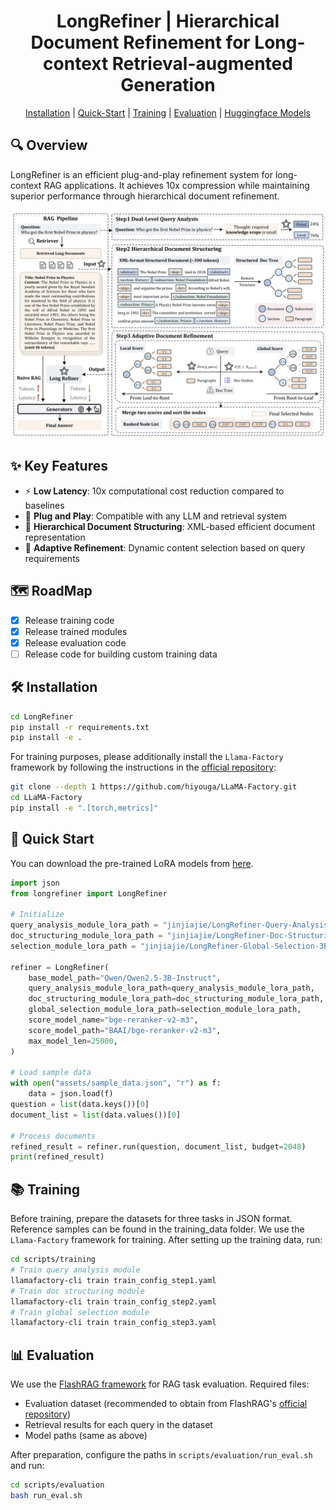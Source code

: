 # <div align="center">LongRefiner | Hierarchical Document Refinement for Long-context Retrieval-augmented Generation</div>

<div align="center">
<p>
<a href="#️-installation">Installation</a> |
<a href="#-quick-start">Quick-Start</a> |
<a href="#-training">Training</a> |
<a href="#-evaluation">Evaluation</a> |
<a href='https://huggingface.co/collections/jinjiajie/longrefiner-683ac32af1dc861d4c5d00e2'>Huggingface Models</a>
</p>
</div>

## 🔍 Overview

LongRefiner is an efficient plug-and-play refinement system for long-context RAG applications. It achieves 10x compression while maintaining superior performance through hierarchical document refinement.

<div align="center">
<img src="/assets/main_figure.jpg" width="800px">
</div>

## ✨ Key Features

- ⚡ **Low Latency**: 10x computational cost reduction compared to baselines
- 🔌 **Plug and Play**: Compatible with any LLM and retrieval system
- 📑 **Hierarchical Document Structuring**: XML-based efficient document representation 
- 🔄 **Adaptive Refinement**: Dynamic content selection based on query requirements

## 🗺️ RoadMap

- [x] Release training code
- [x] Release trained modules
- [x] Release evaluation code
- [ ] Release code for building custom training data

## 🛠️ Installation

```bash
cd LongRefiner
pip install -r requirements.txt
pip install -e .
```

For training purposes, please additionally install the `Llama-Factory` framework by following the instructions in the [official repository](https://github.com/hiyouga/LLaMA-Factory):

```bash
git clone --depth 1 https://github.com/hiyouga/LLaMA-Factory.git
cd LLaMA-Factory
pip install -e ".[torch,metrics]"
```

## 🚀 Quick Start

You can download the pre-trained LoRA models from [here](https://huggingface.co/collections/jinjiajie/longrefiner-683ac32af1dc861d4c5d00e2).

```python
import json
from longrefiner import LongRefiner

# Initialize
query_analysis_module_lora_path = "jinjiajie/LongRefiner-Query-Analysis-3B"
doc_structuring_module_lora_path = "jinjiajie/LongRefiner-Doc-Structuring-3B"
selection_module_lora_path = "jinjiajie/LongRefiner-Global-Selection-3B"

refiner = LongRefiner(
    base_model_path="Qwen/Qwen2.5-3B-Instruct",
    query_analysis_module_lora_path=query_analysis_module_lora_path,
    doc_structuring_module_lora_path=doc_structuring_module_lora_path,
    global_selection_module_lora_path=selection_module_lora_path,
    score_model_name="bge-reranker-v2-m3",
    score_model_path="BAAI/bge-reranker-v2-m3",
    max_model_len=25000,
)

# Load sample data
with open("assets/sample_data.json", "r") as f:
    data = json.load(f)
question = list(data.keys())[0]
document_list = list(data.values())[0]

# Process documents
refined_result = refiner.run(question, document_list, budget=2048)
print(refined_result)
```

## 📚 Training

Before training, prepare the datasets for three tasks in JSON format. Reference samples can be found in the training_data folder. We use the `Llama-Factory` framework for training. After setting up the training data, run:

```bash
cd scripts/training
# Train query analysis module
llamafactory-cli train train_config_step1.yaml  
# Train doc structuring module
llamafactory-cli train train_config_step2.yaml  
# Train global selection module
llamafactory-cli train train_config_step3.yaml  
```

## 📊 Evaluation

We use the [FlashRAG framework](https://github.com/RUC-NLPIR/FlashRAG) for RAG task evaluation. Required files:

- Evaluation dataset (recommended to obtain from FlashRAG's [official repository](https://huggingface.co/datasets/RUC-NLPIR/FlashRAG_datasets))
- Retrieval results for each query in the dataset
- Model paths (same as above)

After preparation, configure the paths in `scripts/evaluation/run_eval.sh` and run:

```bash
cd scripts/evaluation
bash run_eval.sh
```


